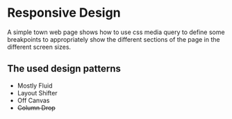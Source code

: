 # Responsive Design

A simple town web page shows how to use css media query to define some breakpoints to appropriately show the different sections of the page in the different screen sizes.

## The used design patterns

- Mostly Fluid
- Layout Shifter
- Off Canvas
- ~~Column Drop~~
